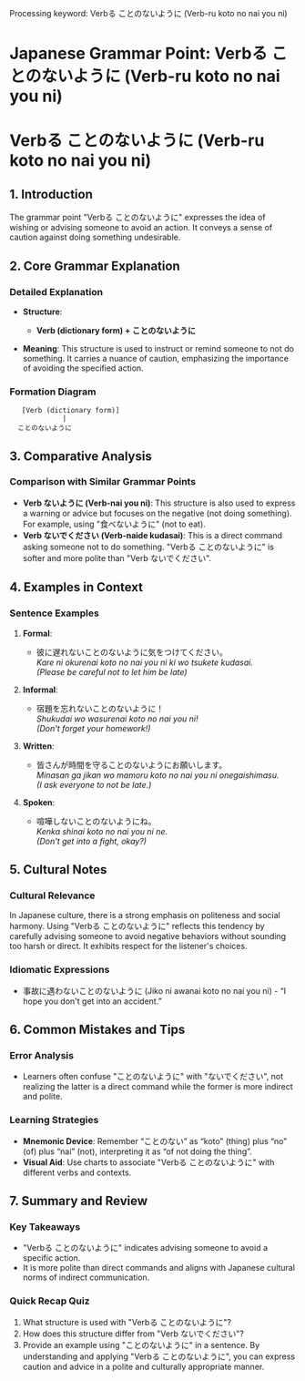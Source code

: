 Processing keyword: Verbる ことのないように (Verb-ru koto no nai you ni)
# Japanese Grammar Point: Verbる ことのないように (Verb-ru koto no nai you ni)
# Verbる ことのないように (Verb-ru koto no nai you ni)
## 1. Introduction
The grammar point "Verbる ことのないように" expresses the idea of wishing or advising someone to avoid an action. It conveys a sense of caution against doing something undesirable.
## 2. Core Grammar Explanation
### Detailed Explanation
- **Structure**:  
  - **Verb (dictionary form) + ことのないように**
  
- **Meaning**: This structure is used to instruct or remind someone to not do something. It carries a nuance of caution, emphasizing the importance of avoiding the specified action.
### Formation Diagram
```
   [Verb (dictionary form)]
             |
  ことのないように
```
## 3. Comparative Analysis
### Comparison with Similar Grammar Points
- **Verb ないように (Verb-nai you ni)**: This structure is also used to express a warning or advice but focuses on the negative (not doing something). For example, using "食べないように" (not to eat).
- **Verb ないでください (Verb-naide kudasai)**: This is a direct command asking someone not to do something. "Verbる ことのないように" is softer and more polite than "Verb ないでください".
## 4. Examples in Context
### Sentence Examples
1. **Formal**: 
   - 彼に遅れないことのないように気をつけてください。  
   *Kare ni okurenai koto no nai you ni ki wo tsukete kudasai.*  
   *(Please be careful not to let him be late)*  
   
2. **Informal**: 
   - 宿題を忘れないことのないように！  
   *Shukudai wo wasurenai koto no nai you ni!*  
   *(Don't forget your homework!)* 
3. **Written**:
   - 皆さんが時間を守ることのないようにお願いします。  
   *Minasan ga jikan wo mamoru koto no nai you ni onegaishimasu.*  
   *(I ask everyone to not be late.)*
4. **Spoken**:
   - 喧嘩しないことのないようにね。  
   *Kenka shinai koto no nai you ni ne.*  
   *(Don't get into a fight, okay?)*
## 5. Cultural Notes
### Cultural Relevance
In Japanese culture, there is a strong emphasis on politeness and social harmony. Using "Verbる ことのないように" reflects this tendency by carefully advising someone to avoid negative behaviors without sounding too harsh or direct. It exhibits respect for the listener's choices.
### Idiomatic Expressions
- 事故に遇わないことのないように (Jiko ni awanai koto no nai you ni) - “I hope you don't get into an accident.”
## 6. Common Mistakes and Tips
### Error Analysis
- Learners often confuse "ことのないように" with "ないでください", not realizing the latter is a direct command while the former is more indirect and polite.
### Learning Strategies
- **Mnemonic Device**: Remember “ことのない” as “koto” (thing) plus “no” (of) plus “nai” (not), interpreting it as “of not doing the thing”.
- **Visual Aid**: Use charts to associate "Verbる ことのないように" with different verbs and contexts.
## 7. Summary and Review
### Key Takeaways
- "Verbる ことのないように" indicates advising someone to avoid a specific action.
- It is more polite than direct commands and aligns with Japanese cultural norms of indirect communication.
### Quick Recap Quiz
1. What structure is used with "Verbる ことのないように"?
2. How does this structure differ from "Verb ないでください"?
3. Provide an example using "ことのないように" in a sentence.
By understanding and applying "Verbる ことのないように", you can express caution and advice in a polite and culturally appropriate manner.
